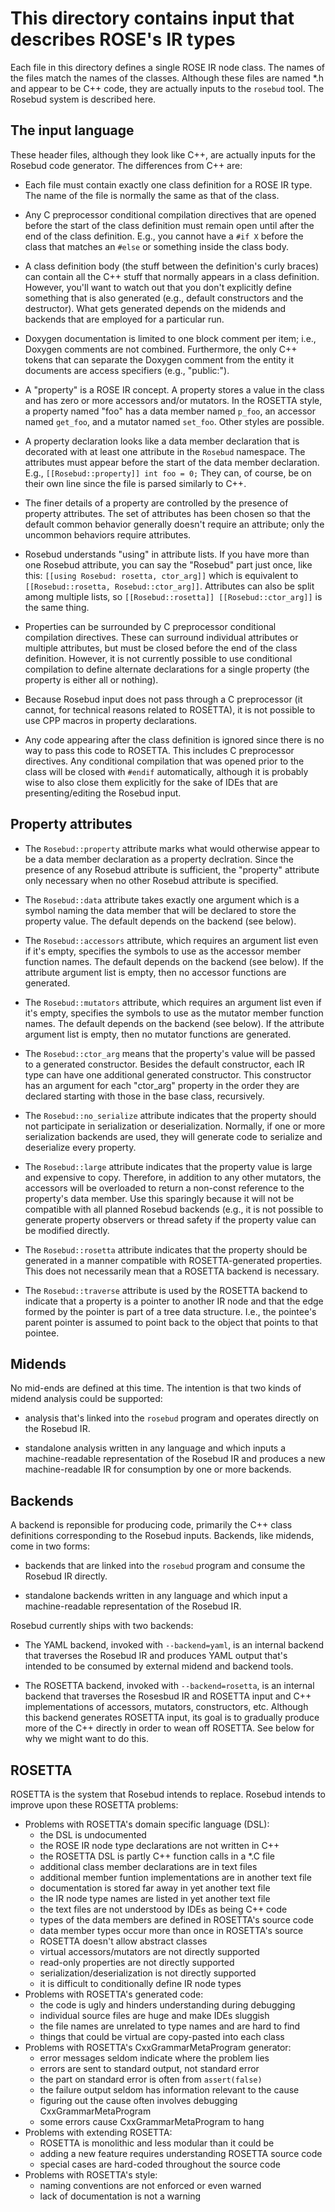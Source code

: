This directory contains input that describes ROSE's IR types
============================================================

Each file in this directory defines a single ROSE IR node class. The
names of the files match the names of the classes. Although these
files are named *.h and appear to be C++ code, they are actually
inputs to the `rosebud` tool. The Rosebud system is described here.

The input language
------------------

These header files, although they look like C++, are actually inputs
for the Rosebud code generator. The differences from C++ are:

* Each file must contain exactly one class definition for a ROSE IR
  type. The name of the file is normally the same as that of the
  class.
   
* Any C preprocessor conditional compilation directives that are
  opened before the start of the class definition must remain open
  until after the end of the class definition. E.g., you cannot
  have a `#if X` before the class that matches an `#else` or
  something inside the class body.
  
* A class definition body (the stuff between the definition's curly
  braces) can contain all the C++ stuff that normally appears in a
  class definition. However, you'll want to watch out that you don't
  explicitly define something that is also generated (e.g., default
  constructors and the destructor). What gets generated depends on
  the midends and backends that are employed for a particular run.
  
* Doxygen documentation is limited to one block comment per item;
  i.e., Doxygen comments are not combined. Furthermore, the only C++
  tokens that can separate the Doxygen comment from the entity it
  documents are access specifiers (e.g., "public:").
  
* A "property" is a ROSE IR concept. A property stores a value in the
  class and has zero or more accessors and/or mutators. In the
  ROSETTA style, a property named "foo" has a data member named
  `p_foo`, an accessor named `get_foo`, and a mutator named
  `set_foo`. Other styles are possible.
  
* A property declaration looks like a data member declaration that is
  decorated with at least one attribute in the `Rosebud`
  namespace. The attributes must appear before the start of the data
  member declaration. E.g., `[[Rosebud::property]] int foo = 0;` They
  can, of course, be on their own line since the file is parsed
  similarly to C++.
  
* The finer details of a property are controlled by the presence of
  property attributes. The set of attributes has been chosen so that
  the default common behavior generally doesn't require an attribute;
  only the uncommon behaviors require attributes.
  
* Rosebud understands "using" in attribute lists. If you have more
  than one Rosebud attribute, you can say the "Rosebud" part just
  once, like this: `[[using Rosebud: rosetta, ctor_arg]]` which is
  equivalent to `[[Rosebud::rosetta, Rosebud::ctor_arg]]`. Attributes
  can also be split among multiple lists, so `[[Rosebud::rosetta]]
  [[Rosebud::ctor_arg]]` is the same thing.
  
* Properties can be surrounded by C preprocessor conditional
  compilation directives. These can surround individual attributes or
  multiple attributes, but must be closed before the end of the class
  definition. However, it is not currently possible to use
  conditional compilation to define alternate declarations for a
  single property (the property is either all or nothing).
   
* Because Rosebud input does not pass through a C preprocessor (it
  cannot, for technical reasons related to ROSETTA), it is not
  possible to use CPP macros in property declarations.
  
* Any code appearing after the class definition is ignored since there
  is no way to pass this code to ROSETTA. This includes C preprocessor
  directives. Any conditional compilation that was opened prior to the
  class will be closed with `#endif` automatically, although it is
  probably wise to also close them explicitly for the sake of IDEs
  that are presenting/editing the Rosebud input.
  
Property attributes
-------------------

* The `Rosebud::property` attribute marks what would otherwise appear
  to be a data member declaration as a property declration. Since the
  presence of any Rosebud attribute is sufficient, the "property"
  attribute only necessary when no other Rosebud attribute is
  specified.
  
* The `Rosebud::data` attribute takes exactly one argument which is a
  symbol naming the data member that will be declared to store the
  property value.  The default depends on the backend (see below).
  
* The `Rosebud::accessors` attribute, which requires an argument list
  even if it's empty, specifies the symbols to use as the accessor
  member function names. The default depends on the backend (see
  below).  If the attribute argument list is empty, then no accessor
  functions are generated.
  
* The `Rosebud::mutators` attribute, which requires an argument list
  even if it's empty, specifies the symbols to use as the mutator
  member function names. The default depends on the backend (see
  below). If the attribute argument list is empty, then no mutator
  functions are generated.
  
* The `Rosebud::ctor_arg` means that the property's value will be
  passed to a generated constructor. Besides the default constructor,
  each IR type can have one additional generated constructor. This
  constructor has an argument for each "ctor_arg" property in the
  order they are declared starting with those in the base class,
  recursively.
  
* The `Rosebud::no_serialize` attribute indicates that the property
  should not participate in serialization or
  deserialization. Normally, if one or more serialization backends are
  used, they will generate code to serialize and deserialize every
  property.
  
* The `Rosebud::large` attribute indicates that the property value is
  large and expensive to copy. Therefore, in addition to any other
  mutators, the accessors will be overloaded to return a non-const
  reference to the property's data member. Use this sparingly because
  it will not be compatible with all planned Rosebud backends (e.g.,
  it is not possible to generate property observers or thread safety
  if the property value can be modified directly.
  
* The `Rosebud::rosetta` attribute indicates that the property should
  be generated in a manner compatible with ROSETTA-generated
  properties. This does not necessarily mean that a ROSETTA backend is
  necessary.
  
* The `Rosebud::traverse` attribute is used by the ROSETTA backend to
  indicate that a property is a pointer to another IR node and that
  the edge formed by the pointer is part of a tree data
  structure. I.e., the pointee's parent pointer is assumed to point
  back to the object that points to that pointee.
  
Midends
-------

No mid-ends are defined at this time. The intention is that two kinds
of midend analysis could be supported:

* analysis that's linked into the `rosebud` program and operates
  directly on the Rosebud IR.
  
* standalone analysis written in any language and which inputs a
  machine-readable representation of the Rosebud IR and produces a
  new machine-readable IR for consumption by one or more backends.

Backends
--------

A backend is reponsible for producing code, primarily the C++ class
definitions corresponding to the Rosebud inputs. Backends, like
midends, come in two forms:

* backends that are linked into the `rosebud` program and consume the
  Rosebud IR directly.
  
* standalone backends written in any language and which input a
  machine-readable representation of the Rosebud IR.
  
Rosebud currently ships with two backends:

* The YAML backend, invoked with `--backend=yaml`, is an internal
  backend that traverses the Rosebud IR and produces YAML output
  that's intended to be consumed by external midend and backend tools.
  
* The ROSETTA backend, invoked with `--backend=rosetta`, is an
  internal backend that traverses the Rosesbud IR and ROSETTA input
  and C++ implementations of accessors, mutators, constructors,
  etc. Although this backend generates ROSETTA input, its goal is to
  gradually produce more of the C++ directly in order to wean off
  ROSETTA. See below for why we might want to do this.
  
ROSETTA
-------

ROSETTA is the system that Rosebud intends to replace. Rosebud intends
to improve upon these ROSETTA problems:

* Problems with ROSETTA's domain specific language (DSL):
  * the DSL is undocumented
  * the ROSE IR node type declarations are not written in C++
  * the ROSETTA DSL is partly C++ function calls in a *.C file
  * additional class member declarations are in text files
  * additional member funtion implementations are in another text file
  * documentation is stored far away in yet another text file
  * the IR node type names are listed in yet another text file
  * the text files are not understood by IDEs as being C++ code
  * types of the data members are defined in ROSETTA's source code
  * data member types occur more than once in ROSETTA's source
  * ROSETTA doesn't allow abstract classes
  * virtual accessors/mutators are not directly supported
  * read-only properties are not directly supported
  * serialization/deserialization is not directly supported
  * it is difficult to conditionally define IR node types
* Problems with ROSETTA's generated code:
  * the code is ugly and hinders understanding during debugging
  * individual source files are huge and make IDEs sluggish
  * the file names are unrelated to type names and are hard to find
  * things that could be virtual are copy-pasted into each class
* Problems with ROSETTA's CxxGrammarMetaProgram generator:
  * error messages seldom indicate where the problem lies
  * errors are sent to standard output, not standard error
  * the part on standard error is often from `assert(false)`
  * the failure output seldom has information relevant to the cause
  * figuring out the cause often involves debugging CxxGrammarMetaProgram
  * some errors cause CxxGrammarMetaProgram to hang
* Problems with extending ROSETTA:
  * ROSETTA is monolithic and less modular than it could be
  * adding a new feature requires understanding ROSETTA source code
  * special cases are hard-coded throughout the source code
* Problems with ROSETTA's style:
  * naming conventions are not enforced or even warned
  * lack of documentation is not a warning
